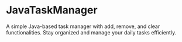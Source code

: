 # JavaTaskManager
A simple Java-based task manager with add, remove, and clear functionalities. Stay organized and manage your daily tasks efficiently.
